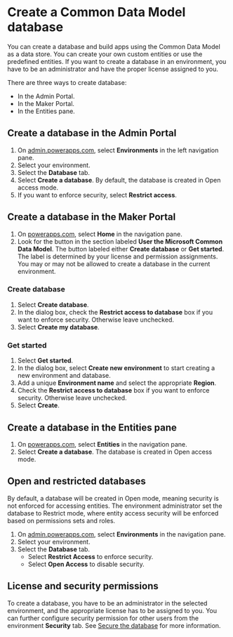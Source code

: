 <properties
	pageTitle="Create a Common Data Model database | Microsoft Common Data Model"
	description="Create a Common Data Model database"
	services="powerapps"
	documentationCenter="na"
	authors="nimakms"
	manager="robinarh"
	editor=""
	tags=""/>

<tags
   ms.service="powerapps"
   ms.devlang="na"
   ms.topic="article"
   ms.tgt_pltfrm="na"
   ms.workload="na"
   ms.date="10/16/2016"
   ms.author="robinr"/>

# Create a Common Data Model database
You can create a database and build apps using the Common Data Model as a data store. You can create your own custom entities or use the predefined entities. If you want to create a database in an environment, you have to be an administrator and have the proper license assigned to you.

There are three ways to create database:
+ In the Admin Portal.
+ In the Maker Portal.
+ In the Entities pane.

## Create a database in the Admin Portal
1. On [admin.powerapps.com](https://admin.powerapps.com), select **Environments** in the left navigation pane.
1. Select your environment.
1. Select the **Database** tab.
1. Select **Create a database**. By default, the database is created in Open access mode.
1. If you want to enforce security, select **Restrict access**.

## Create a database in the Maker Portal
1. On [powerapps.com](https://web.powerapps.com), select **Home** in the navigation pane.
1. Look for the button in the section labeled **User the Microsoft Common Data Model**. The button labeled either **Create database** or **Get started**. The label is determined by your license and permission assignments. You may or may not be allowed to create a database in the current environment.

### Create database
1. Select **Create database**.
1. In the dialog box, check the **Restrict access to database** box if you want to enforce security. Otherwise leave unchecked.
1. Select **Create my database**.

### Get started
1. Select **Get started**.
1. In the dialog box, select **Create new environment** to start creating a new environment and database.
1. Add a unique **Environment name** and select the appropriate **Region**.
1. Check the **Restrict access to database** box if you want to enforce security. Otherwise leave unchecked.
1. Select **Create**.

## Create a database in the Entities pane
1. On [powerapps.com](https://web.powerapps.com), select **Entities** in the navigation pane.
1. Select **Create a database**. The database is created in Open access mode.

## Open and restricted databases
By default, a database will be created in Open mode, meaning security is not enforced for accessing entities. The environment administrator set the database to Restrict mode, where entity access security will be enforced based on permissions sets and roles.

1. On [admin.powerapps.com](https://admin.powerapps.com), select **Environments** in the  navigation pane.
1. Select your environment.
1. Select the **Database** tab.
    + Select **Restrict Access** to enforce security.
    + Select **Open Access** to disable security.

## License and security permissions
To create a database, you have to be an administrator in the selected environment, and  the appropriate license has to be assigned to you. You can further configure security permission for other users from the environment **Security** tab. See [Secure the database](database-security.md) for more information.
